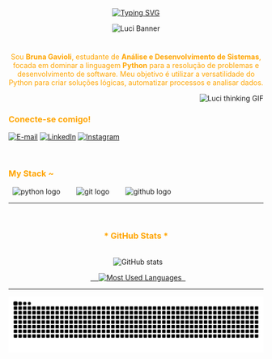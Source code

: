 <div align="center">
  <a href="https://git.io/typing-svg">
    <img src="https://readme-typing-svg.demolab.com?font=Fira+Code&weight=500&size=22&pause=1000&color=FFA500&center=true&vCenter=true&random=false&width=524&lines=%E2%8A%B9+Bem-vindos+ao+meu+perfil!+%CB%99%E1%B5%95%CB%99+%E2%8A%B9;Me+chamo+Bruna+Gavioli;Desenvolvedora+Python" alt="Typing SVG">
  </a>
</div>

<p align="center">
    <img alt="Luci Banner" src="https://i.pinimg.com/736x/16/5c/37/165c3765dc3045f07f256fb596544aa7.jpg">
</p>

#

<p align="center" style="color:#FFA500;">
Sou <b>Bruna Gavioli</b>, estudante de <b>Análise e Desenvolvimento de Sistemas</b>, focada em dominar a linguagem <b>Python</b> para a resolução de problemas e desenvolvimento de software. Meu objetivo é utilizar a versatilidade do Python para criar soluções lógicas, automatizar processos e analisar dados.
</p>
  

<img align="right" alt="Luci thinking GIF" height="190px" src="https://cdn.dribbble.com/userupload/23410248/file/original-8a87665947cd9214c8bc509616b00872.gif">

<h3 align="left" style="color:#FFA500;">Conecte-se comigo!</h3>

[![E-mail](https://img.shields.io/badge/-Email-000?style=for-the-badge&logo=microsoft-outlook&logoColor=FFA500&color:FFF)](mailto:seu-email-aqui@gmail.com)
[![LinkedIn](https://img.shields.io/badge/-LinkedIn-000?style=for-the-badge&logo=linkedin&logoColor=FFA500&color:FFF)](https://www.linkedin.com/in/bruna-gavioli/)
[![Instagram](https://img.shields.io/badge/-Instagram-000?style=for-the-badge&logo=instagram&logoColor=FFA500&color:FFF)](https://www.instagram.com/bruna_freitas25/)

<br>
<h3 align="left" style="color:#FFA500;">My Stack ~</h3>

<div align="left">
  <img src="https://img.shields.io/badge/Python-000?style=for-the-badge&logo=python&logoColor=FFA500" alt="python logo"  />
  <img width="8" />
  <img src="https://img.shields.io/badge/Git-000?style=for-the-badge&logo=git&logoColor=FFA500" alt="git logo"  />
  <img width="8" />
  <img src="https://img.shields.io/badge/GitHub-000?style=for-the-badge&logo=github&logoColor=FFA500" alt="github logo"  />
</div>

---

<div style="text-align: center;" align="center">
  <h3 style="color:#FFA500;">* GitHub Stats *</h3>
  <br>
  <img src="https://github-readme-stats.vercel.app/api?username=BrunaGavioli&hide_title=true&show_icons=true&include_all_commits=false&count_private=true&line_height=25&hide=issues&bg_color=000&title_color=FFA500&text_color=FFA500&border_radius=3&border_color=FFA500&icon_color=FFA500&theme=dark" alt="GitHub stats">

  <a href="https://github.com/anuraghazra/github-readme-stats">
    <img src="https://github-readme-stats.vercel.app/api/top-langs/?username=BrunaGavioli&line_height=10&card_width=290&layout=compact&hide_title=false&count_private=true&langs_count=4&show_icons=true&title_color=FFA500&hide=html,scss,less&bg_color=000&text_color=FFA500&border_radius=3&border_color=FFA500&count_private=true" alt="Most Used Languages">
  </a>
</div>

---

<picture align="center">
  <source media="(prefers-color-scheme: dark)" srcset="https://raw.githubusercontent.com/BrunaGavioli/BrunaGavioli/output/github-contribution-grid-snake-dark.svg">
  <source media="(prefers-color-scheme: light)" srcset="https://raw.githubusercontent.com/BrunaGavioli/BrunaGavioli/output/github-contribution-grid-snake-dark.svg">
  <img align="center" alt="github contribution grid snake animation" src="https://raw.githubusercontent.com/BrunaGavioli/BrunaGavioli/output/github-contribution-grid-snake.svg">
</picture>
